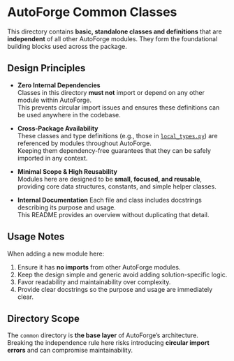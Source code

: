 # AutoForge Common Classes

This directory contains **basic, standalone classes and definitions** that are **independent** of all other AutoForge
modules. They form the foundational building blocks used across the package.

## Design Principles

- **Zero Internal Dependencies**  
  Classes in this directory **must not** import or depend on any other module within AutoForge.  
  This prevents circular import issues and ensures these definitions can be used anywhere in the codebase.

- **Cross-Package Availability**  
  These classes and type definitions (e.g., those in [`local_types.py`](./local_types.py)) are referenced by modules
  throughout AutoForge.  
  Keeping them dependency-free guarantees that they can be safely imported in any context.

- **Minimal Scope & High Reusability**  
  Modules here are designed to be **small, focused, and reusable**, providing core data structures, constants, and
  simple helper classes.

- **Internal Documentation**
  Each file and class includes docstrings describing its purpose and usage.  
  This README provides an overview without duplicating that detail.

## Usage Notes

When adding a new module here:

1. Ensure it has **no imports** from other AutoForge modules.
2. Keep the design simple and generic avoid adding solution-specific logic.
3. Favor readability and maintainability over complexity.
4. Provide clear docstrings so the purpose and usage are immediately clear.

## Directory Scope

The `common` directory is **the base layer** of AutoForge’s architecture.  
Breaking the independence rule here risks introducing **circular import errors** and can compromise maintainability.

